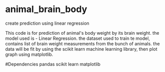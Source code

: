 # animal_brain_body
create prediction using linear regression

This code is for prediction of animal's body weight by its brain weight.
the model used is - Linear Regression.
the dataset used to train te model, contains list of brain weight measurements from the bunch of animals.
the data will be fit by using the scikit learn machine learning library, then plot graph using matplotlib.
 
 #Dependencies
 pandas
 scikit learn
 matplotlib


